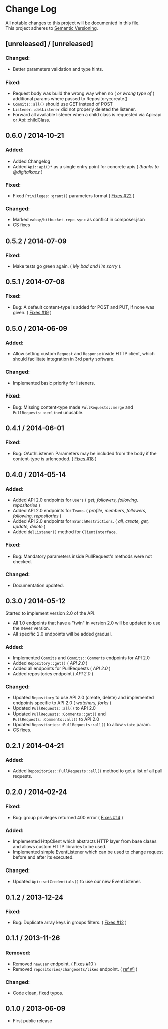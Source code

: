 # Change Log
All notable changes to this project will be documented in this file.  
This project adheres to [Semantic Versioning](http://semver.org/).

## [unreleased] / [unreleased]

### Changed:
  - Better parameters validation and type hints.

### Fixed:
  - Request body was build the wrong way when no ( _or wrong type of_ ) additional params where passed to Repository::create()
  - `Commits::all()` should use GET instead of POST
  - `Listener::delListener` did not properly deleted the listener.
  - Forward all available listener when a child class is requested via Api::api or Api::childClass.

## 0.6.0 / 2014-10-21

### Added:
  - Added Changelog
  - Added `Api::api()*` as a single entry point for concrete apis ( *thanks to @digitalkaoz* )

### Fixed:
  - Fixed `Privileges::grant()` parameters format ( [Fixes #22] )

### Changed:
  - Marked `eabay/bitbucket-repo-sync` as conflict in composer.json
  - CS fixes

[Fixes #22]: https://bitbucket.org/gentlero/bitbucket-api/issue/22/grant-account-privileges-to-repo

## 0.5.2 / 2014-07-09

### Fixed:
  - Make tests go green again. ( *My bad and I'm sorry* ).

## 0.5.1 / 2014-07-08

### Fixed:
  - Bug: A default content-type is added for POST and PUT, if none was given. ( [Fixes #19] )

[Fixes #19]: https://bitbucket.org/gentlero/bitbucket-api/issue/19

## 0.5.0 / 2014-06-09

### Added:
  - Allow setting custom `Request` and `Response` inside HTTP client, which should facilitate integration in 3rd party software.

### Changed:
  - Implemented basic priority for listeners.

### Fixed:
  - Bug: Missing content-type made `PullRequests::merge` and `PullRequests::declined` unusable.

## 0.4.1 / 2014-06-01

### Fixed:
  - Bug: OAuthListener: Parameters may be included from the body if the content-type is urlencoded. ( [Fixes #18] )

[Fixes #18]: https://bitbucket.org/gentlero/bitbucket-api/issue/18

## 0.4.0 / 2014-05-14

### Added:
  - Added API 2.0 endpoints for `Users` ( *get, followers, following, repositories* )
  - Added API 2.0 endpoints for `Teams`. ( *profile, members, followers, following, repositories* )
  - Added API 2.0 endpoints for `BranchRestrictions`. ( *all, create, get, update, delete* )
  - Added `delListener()` method for `ClientInterface`.

### Fixed:
  - Bug: Mandatory parameters inside PullRequest's methods were not checked.

### Changed:
  - Documentation updated.

## 0.3.0 / 2014-05-12

  Started to implement version 2.0 of the API.
   - All 1.0 endpoints that have a "twin" in version 2.0 will be updated to use the never version.
   - All specific 2.0 endpoints will be added gradual.

### Added:
  - Implemented `Commits` and `Commits::Comments` endpoints for API 2.0
  - Added `Repository::get()` ( *API 2.0* )
  - Added all endpoints for PullRequests ( *API 2.0* )
  - Added repositories endpoint ( *API 2.0* )

### Changed:
  - Updated `Repository` to use API 2.0 (create, delete) and implemented endpoints specific to API 2.0 ( *watchers, forks* )
  - Updated `PullRequests::all()` to API 2.0
  - Updated `PullRequests::Comments::get()` and `PullRequests::Comments::all()` to API 2.0
  - Updated `Repositories::PullRequests::all()` to allow `state` param.
  - CS fixes.


## 0.2.1 / 2014-04-21

### Added:
  - Added `Repositories::PullRequests::all()` method to get a list of all pull requests.


## 0.2.0 / 2014-02-24

### Fixed:
  - Bug: group privileges returned 400 error ( [Fixes #14] )

### Added:
  - Implemented HttpClient which abstracts HTTP layer from base clases and allows custom HTTP libraries to be used.
  - Implemented simple EventListener which can be used to change request before and after its executed.

### Changed:
  - Updated `Api::setCredentials()` to use our new EventListener.

[Fixes #14]: https://bitbucket.org/gentlero/bitbucket-api/issue/14

## 0.1.2 / 2013-12-24

### Fixed:
  - Bug: Duplicate array keys in groups filters. ( [Fixes #12] )

[Fixes #12]: https://bitbucket.org/gentlero/bitbucket-api/issue/12


## 0.1.1 / 2013-11-26

### Removed:
  - Removed `newuser` endpoint. ( [Fixes #10] )
  - Removed `repositories/changesets/likes` endpoint. ( [ref #1] )

### Changed:
  - Code clean, fixed typos.

[Fixes #10]: https://bitbucket.org/gentlero/bitbucket-api/issue/10
[ref #1]: https://bitbucket.org/gentlero/bitbucket-api/issue/1


## 0.1.0 / 2013-06-09

  - First public release
